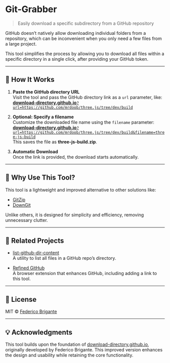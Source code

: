# Git-Grabber

> Easily download a
> specific
> subdirectory from
> a GitHub
> repository

GitHub doesn’t
natively allow
downloading
individual folders
from a repository,
which can be
inconvenient when
you only need a few
files from a large
project.

This tool simplifies
the process by
allowing you to
download all files
within a specific
directory in a
single click, after
providing your
GitHub token.

---

## 🚀 How It Works

1. **Paste the
   GitHub directory
   URL**  
   Visit the tool
   and pass the
   GitHub directory
   link as a `url`
   parameter,
   like:  
   [**download-directory.github.io**`?url=https://github.com/mrdoob/three.js/tree/dev/build`](https://download-directory.github.io/?url=https://github.com/mrdoob/three.js/tree/dev/build)

2. **Optional:
   Specify a
   filename**  
   Customize the
   downloaded file
   name using the
   `filename`
   parameter:  
   [**download-directory.github.io**`?url=https://github.com/mrdoob/three.js/tree/dev/build&filename=three-js-build`](https://download-directory.github.io/?url=https://github.com/mrdoob/three.js/tree/dev/build&filename=three-js-build)  
   This saves the
   file as
   **three-js-build.zip**.

3. **Automatic
   Download**  
   Once the link is
   provided, the
   download starts
   automatically.

---

## 🌟 Why Use This Tool?

This tool is a
lightweight and
improved alternative
to other solutions
like:

- [GitZip](https://kinolien.github.io/gitzip/)
- [DownGit](https://minhaskamal.github.io/DownGit/)

Unlike others, it is
designed for
simplicity and
efficiency, removing
unnecessary clutter.

---

## 🔗 Related Projects

- [list-github-dir-content](https://github.com/fregante/list-github-dir-content)  
  A utility to list
  all files in a
  GitHub repo’s
  directory.

- [Refined GitHub](https://github.com/refined-github/refined-github)  
  A browser
  extension that
  enhances GitHub,
  including adding a
  link to this tool.

---

## 📝 License

MIT ©
[Federico Brigante](http://twitter.com/bfred_it)

---

## 💡 Acknowledgments

This tool builds
upon the foundation
of
[download-directory.github.io](https://download-directory.github.io),
originally developed
by Federico
Brigante. This
improved version
enhances the design
and usability while
retaining the core
functionality.
